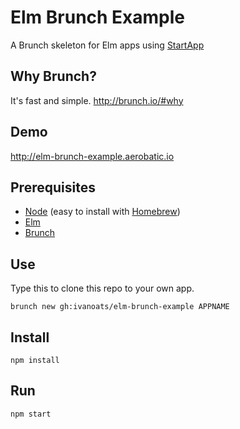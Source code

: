 # Elm Brunch Example

A Brunch skeleton for Elm apps using [StartApp](https://github.com/evancz/start-app)

## Why Brunch?

It's fast and simple. http://brunch.io/#why

## Demo

http://elm-brunch-example.aerobatic.io

## Prerequisites

- [Node](http://nodejs.org) (easy to install with [Homebrew](http://brew.sh))
- [Elm](http://elm-lang.org/install)
- [Brunch](http://brunch.io)

## Use
Type this to clone this repo to your own app.

`brunch new gh:ivanoats/elm-brunch-example APPNAME`

## Install

```
npm install
```

## Run

`npm start`
